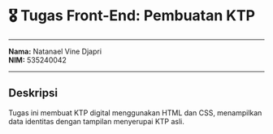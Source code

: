 ﻿# 🎖️ Tugas Front-End: Pembuatan KTP

---

**Nama:** Natanael Vine Djapri  
**NIM:** 535240042  

---

## Deskripsi
Tugas ini membuat KTP digital menggunakan HTML dan CSS, menampilkan data identitas dengan tampilan menyerupai KTP asli.  





